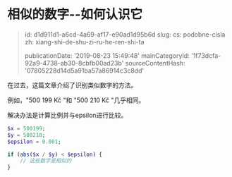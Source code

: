 相似的数字--如何认识它
============

> id: d1d911d1-a6cd-4a69-af17-e90ad1d95b6d
> slug:
> 	cs: podobne-cisla
> 	zh: xiang-shi-de-shu-zi-ru-he-ren-shi-ta
> 
> publicationDate: '2019-08-23 15:49:48'
> mainCategoryId: '1f73dcfa-92a9-4738-ab30-8cbfb00ad23b'
> sourceContentHash: '07805228d14d5a91ba57a86914c3c8dd'

在过去，这篇文章介绍了识别类似数字的方法。

例如，"500 199 Kč "和 "500 210 Kč "几乎相同。

解决办法是计算比例并与epsilon进行比较。

```php
$x = 500199;
$y = 500210;
$epsilon = 0.001;

if (abs($x / $y) < $epsilon) {
    // 这些数字是相似的
}
```
